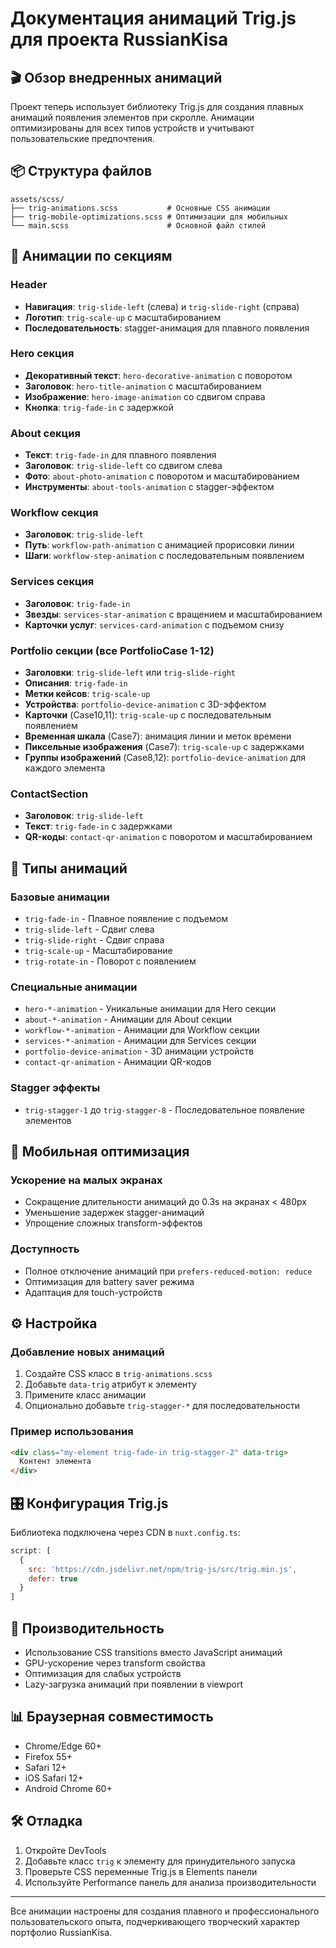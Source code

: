 # Документация анимаций Trig.js для проекта RussianKisa

## 🎬 Обзор внедренных анимаций

Проект теперь использует библиотеку Trig.js для создания плавных анимаций появления элементов при скролле. Анимации оптимизированы для всех типов устройств и учитывают пользовательские предпочтения.

## 📦 Структура файлов

```
assets/scss/
├── trig-animations.scss           # Основные CSS анимации
├── trig-mobile-optimizations.scss # Оптимизации для мобильных
└── main.scss                      # Основной файл стилей
```

## 🎯 Анимации по секциям

### Header
- **Навигация**: `trig-slide-left` (слева) и `trig-slide-right` (справа)
- **Логотип**: `trig-scale-up` с масштабированием
- **Последовательность**: stagger-анимация для плавного появления

### Hero секция
- **Декоративный текст**: `hero-decorative-animation` с поворотом
- **Заголовок**: `hero-title-animation` с масштабированием 
- **Изображение**: `hero-image-animation` со сдвигом справа
- **Кнопка**: `trig-fade-in` с задержкой

### About секция
- **Текст**: `trig-fade-in` для плавного появления
- **Заголовок**: `trig-slide-left` со сдвигом слева
- **Фото**: `about-photo-animation` с поворотом и масштабированием
- **Инструменты**: `about-tools-animation` с stagger-эффектом

### Workflow секция
- **Заголовок**: `trig-slide-left` 
- **Путь**: `workflow-path-animation` с анимацией прорисовки линии
- **Шаги**: `workflow-step-animation` с последовательным появлением

### Services секция
- **Заголовок**: `trig-fade-in`
- **Звезды**: `services-star-animation` с вращением и масштабированием
- **Карточки услуг**: `services-card-animation` с подъемом снизу

### Portfolio секции (все PortfolioCase 1-12)
- **Заголовки**: `trig-slide-left` или `trig-slide-right`
- **Описания**: `trig-fade-in`
- **Метки кейсов**: `trig-scale-up`
- **Устройства**: `portfolio-device-animation` с 3D-эффектом
- **Карточки** (Case10,11): `trig-scale-up` с последовательным появлением
- **Временная шкала** (Case7): анимация линии и меток времени
- **Пиксельные изображения** (Case7): `trig-scale-up` с задержками
- **Группы изображений** (Case8,12): `portfolio-device-animation` для каждого элемента

### ContactSection
- **Заголовок**: `trig-slide-left`
- **Текст**: `trig-fade-in` с задержками
- **QR-коды**: `contact-qr-animation` с поворотом и масштабированием

## 🎨 Типы анимаций

### Базовые анимации
- `trig-fade-in` - Плавное появление с подъемом
- `trig-slide-left` - Сдвиг слева
- `trig-slide-right` - Сдвиг справа  
- `trig-scale-up` - Масштабирование
- `trig-rotate-in` - Поворот с появлением

### Специальные анимации
- `hero-*-animation` - Уникальные анимации для Hero секции
- `about-*-animation` - Анимации для About секции
- `workflow-*-animation` - Анимации для Workflow секции
- `services-*-animation` - Анимации для Services секции
- `portfolio-device-animation` - 3D анимации устройств
- `contact-qr-animation` - Анимации QR-кодов

### Stagger эффекты
- `trig-stagger-1` до `trig-stagger-8` - Последовательное появление элементов

## 📱 Мобильная оптимизация

### Ускорение на малых экранах
- Сокращение длительности анимаций до 0.3s на экранах < 480px
- Уменьшение задержек stagger-анимаций
- Упрощение сложных transform-эффектов

### Доступность
- Полное отключение анимаций при `prefers-reduced-motion: reduce`
- Оптимизация для battery saver режима
- Адаптация для touch-устройств

## ⚙️ Настройка

### Добавление новых анимаций
1. Создайте CSS класс в `trig-animations.scss`
2. Добавьте `data-trig` атрибут к элементу
3. Примените класс анимации
4. Опционально добавьте `trig-stagger-*` для последовательности

### Пример использования
```html
<div class="my-element trig-fade-in trig-stagger-2" data-trig>
  Контент элемента
</div>
```

## 🎛️ Конфигурация Trig.js

Библиотека подключена через CDN в `nuxt.config.ts`:
```javascript
script: [
  {
    src: 'https://cdn.jsdelivr.net/npm/trig-js/src/trig.min.js',
    defer: true
  }
]
```

## 🚀 Производительность

- Использование CSS transitions вместо JavaScript анимаций
- GPU-ускорение через transform свойства
- Оптимизация для слабых устройств
- Lazy-загрузка анимаций при появлении в viewport

## 📊 Браузерная совместимость

- Chrome/Edge 60+
- Firefox 55+ 
- Safari 12+
- iOS Safari 12+
- Android Chrome 60+

## 🛠️ Отладка

1. Откройте DevTools
2. Добавьте класс `trig` к элементу для принудительного запуска
3. Проверьте CSS переменные Trig.js в Elements панели
4. Используйте Performance панель для анализа производительности

---

Все анимации настроены для создания плавного и профессионального пользовательского опыта, подчеркивающего творческий характер портфолио RussianKisa. 
